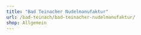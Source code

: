 ```yaml
---
title: "Bad Teinacher Nudelmanufaktur"
url: /bad-teinach/bad-teinacher-nudelmanufaktur/
shop: Allgemein
---
```

